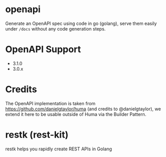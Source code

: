 # openapi
Generate an OpenAPI spec using code in go (golang), serve them easily under `/docs` without any code generation steps. 

# OpenAPI Support
- 3.1.0
- 3.0.x

# Credits
The OpenAPI implementation is taken from https://github.com/danielgtaylor/huma (and credits to @danielgtaylor), we extend it here to be usable outside of Huma via the Builder Pattern.

# restk (rest-kit)

restk helps you rapidly create REST APIs in Golang
